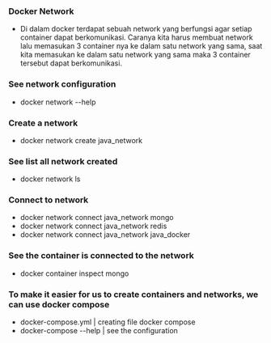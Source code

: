 ### Docker Network

- Di dalam docker terdapat sebuah network yang berfungsi agar setiap container dapat berkomunikasi. Caranya kita harus membuat network lalu memasukan 3 container nya ke dalam satu network yang sama, saat kita memasukan ke dalam satu network yang sama maka 3 container tersebut dapat berkomunikasi.

### See network configuration
- docker network --help

### Create a network
- docker network create java_network

### See list all network created
- docker network ls

### Connect to network
- docker network connect java_network mongo
- docker network connect java_network redis
- docker network connect java_network java_docker

### See the container is connected to the network
- docker container inspect mongo

### To make it easier for us to create containers and networks, we can use docker compose

- docker-compose.yml | creating file docker compose
- docker-compose --help | see the configuration